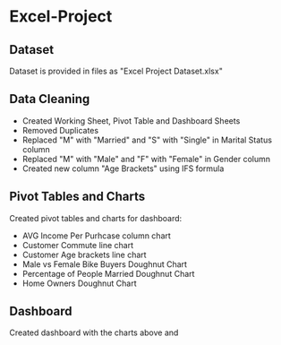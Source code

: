 # Excel-Project

## Dataset 
Dataset is provided in files as "Excel Project Dataset.xlsx"

## Data Cleaning
- Created Working Sheet, Pivot Table and Dashboard Sheets
- Removed Duplicates
- Replaced "M" with "Married" and "S" with "Single" in Marital Status column
- Replaced "M" with "Male" and "F" with "Female" in Gender column
- Created new column "Age Brackets" using IFS formula

## Pivot Tables and Charts
Created pivot tables and charts for dashboard:
- AVG Income Per Purhcase column chart
- Customer Commute line chart
- Customer Age brackets line chart
- Male vs Female Bike Buyers Doughnut Chart
- Percentage of People Married Doughnut Chart
- Home Owners Doughnut Chart

## Dashboard
Created dashboard with the charts above and 

